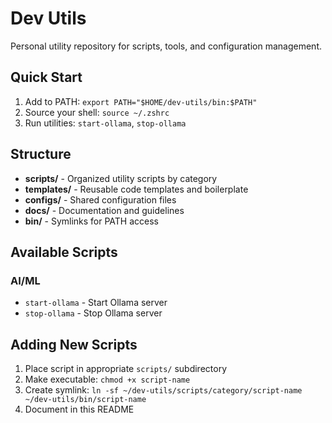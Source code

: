 # Dev Utils

Personal utility repository for scripts, tools, and configuration management.

## Quick Start

1. Add to PATH: `export PATH="$HOME/dev-utils/bin:$PATH"`
2. Source your shell: `source ~/.zshrc`
3. Run utilities: `start-ollama`, `stop-ollama`

## Structure

- **scripts/** - Organized utility scripts by category
- **templates/** - Reusable code templates and boilerplate
- **configs/** - Shared configuration files
- **docs/** - Documentation and guidelines
- **bin/** - Symlinks for PATH access

## Available Scripts

### AI/ML
- `start-ollama` - Start Ollama server
- `stop-ollama` - Stop Ollama server

## Adding New Scripts

1. Place script in appropriate `scripts/` subdirectory
2. Make executable: `chmod +x script-name`
3. Create symlink: `ln -sf ~/dev-utils/scripts/category/script-name ~/dev-utils/bin/script-name`
4. Document in this README